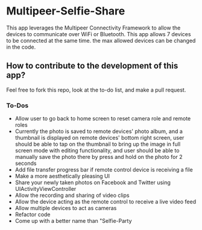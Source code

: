 # Multipeer-Selfie-Share

This app leverages the Multipeer Connectivity Framework to allow the devices to communicate over WiFi or Bluetooth.  This app allows 7 devices to be connected at the same time.  the max allowed devices can be changed in the code.

## How to contribute to the development of this app?

Feel free to fork this repo, look at the to-do list, and make a pull request.

### To-Dos

- Allow user to go back to home screen to reset camera role and remote roles
- Currently the photo is saved to remote devices' photo album, and a thumbnail is displayed on remote devices' bottom right screen, user should be able to tap on the thumbnail to bring up the image in full screen mode with editing functionality, and user should be able to manually save the photo there by press and hold on the photo for 2 seconds
- Add file transfer progress bar if remote control device is receiving a file
- Make a more aesthetically pleasing UI
- Share your newly taken photos on Facebook and Twitter using UIActivityViewController
- Allow the recording and sharing of video clips
- Allow the device acting as the remote control to receive a live video feed
- Allow multiple devices to act as cameras
- Refactor code
- Come up with a better name than "Selfie-Party
